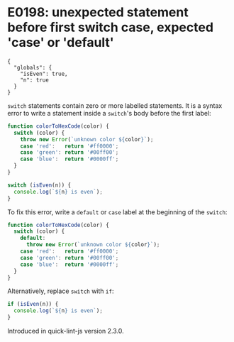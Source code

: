 # E0198: unexpected statement before first switch case, expected 'case' or 'default'

```config-for-examples
{
  "globals": {
    "isEven": true,
    "n": true
  }
}
```

`switch` statements contain zero or more labelled statements. It is a syntax
error to write a statement inside a `switch`'s body before the first label:

```javascript
function colorToHexCode(color) {
  switch (color) {
    throw new Error(`unknown color ${color}`);
    case 'red':   return '#ff0000';
    case 'green': return '#00ff00';
    case 'blue':  return '#0000ff';
  }
}

switch (isEven(n)) {
  console.log(`${n} is even`);
}
```

To fix this error, write a `default` or `case` label at the beginning of the
`switch`:

```javascript
function colorToHexCode(color) {
  switch (color) {
    default:
      throw new Error(`unknown color ${color}`);
    case 'red':   return '#ff0000';
    case 'green': return '#00ff00';
    case 'blue':  return '#0000ff';
  }
}
```

Alternatively, replace `switch` with `if`:

```javascript
if (isEven(n)) {
  console.log(`${n} is even`);
}
```

Introduced in quick-lint-js version 2.3.0.
